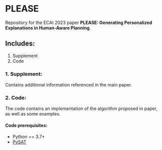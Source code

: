 # PLEASE

Repository for the ECAI 2023 paper **PLEASE: Generating Personalized Explanations in Human-Aware Planning**.

## Includes: 
1. Supplement
2. Code

### 1. Supplement:
Contains additional information referenced in the main paper.
### 2. Code: 
The code contains an implementation of the algorithm proposed in paper, as well as some examples.

#### Code prerequisites:
- Python == 3.7+
- [PySAT](https://pysathq.github.io/)



